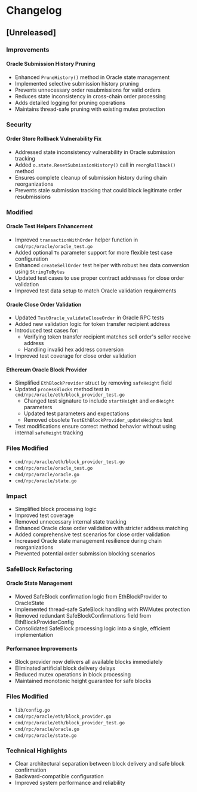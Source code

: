 # Changelog

## [Unreleased]

### Improvements
#### Oracle Submission History Pruning
- Enhanced `PruneHistory()` method in Oracle state management
- Implemented selective submission history pruning
- Prevents unnecessary order resubmissions for valid orders
- Reduces state inconsistency in cross-chain order processing
- Adds detailed logging for pruning operations
- Maintains thread-safe pruning with existing mutex protection

### Security
#### Order Store Rollback Vulnerability Fix
- Addressed state inconsistency vulnerability in Oracle submission tracking
- Added `o.state.ResetSubmissionHistory()` call in `reorgRollback()` method
- Ensures complete cleanup of submission history during chain reorganizations
- Prevents stale submission tracking that could block legitimate order resubmissions

### Modified
#### Oracle Test Helpers Enhancement
- Improved `transactionWithOrder` helper function in `cmd/rpc/oracle/oracle_test.go`
- Added optional `To` parameter support for more flexible test case configuration
- Enhanced `createSellOrder` test helper with robust hex data conversion using `StringToBytes`
- Updated test cases to use proper contract addresses for close order validation
- Improved test data setup to match Oracle validation requirements

#### Oracle Close Order Validation
- Updated `TestOracle_validateCloseOrder` in Oracle RPC tests
- Added new validation logic for token transfer recipient address
- Introduced test cases for:
  - Verifying token transfer recipient matches sell order's seller receive address
  - Handling invalid hex address conversion
- Improved test coverage for close order validation

#### Ethereum Oracle Block Provider
- Simplified `EthBlockProvider` struct by removing `safeHeight` field
- Updated `processBlocks` method test in `cmd/rpc/oracle/eth/block_provider_test.go`
  - Changed test signature to include `startHeight` and `endHeight` parameters
  - Updated test parameters and expectations
  - Removed obsolete `TestEthBlockProvider_updateHeights` test
- Test modifications ensure correct method behavior without using internal `safeHeight` tracking

### Files Modified
- `cmd/rpc/oracle/eth/block_provider_test.go`
- `cmd/rpc/oracle/oracle_test.go`
- `cmd/rpc/oracle/oracle.go`
- `cmd/rpc/oracle/state.go`

### Impact
- Simplified block processing logic
- Improved test coverage
- Removed unnecessary internal state tracking
- Enhanced Oracle close order validation with stricter address matching
- Added comprehensive test scenarios for close order validation
- Increased Oracle state management resilience during chain reorganizations
- Prevented potential order submission blocking scenarios

### SafeBlock Refactoring
#### Oracle State Management
- Moved SafeBlock confirmation logic from EthBlockProvider to OracleState
- Implemented thread-safe SafeBlock handling with RWMutex protection
- Removed redundant SafeBlockConfirmations field from EthBlockProviderConfig
- Consolidated SafeBlock processing logic into a single, efficient implementation

#### Performance Improvements
- Block provider now delivers all available blocks immediately
- Eliminated artificial block delivery delays
- Reduced mutex operations in block processing
- Maintained monotonic height guarantee for safe blocks

### Files Modified
- `lib/config.go`
- `cmd/rpc/oracle/eth/block_provider.go`
- `cmd/rpc/oracle/eth/block_provider_test.go`
- `cmd/rpc/oracle/oracle.go`
- `cmd/rpc/oracle/state.go`

### Technical Highlights
- Clear architectural separation between block delivery and safe block confirmation
- Backward-compatible configuration
- Improved system performance and reliability
